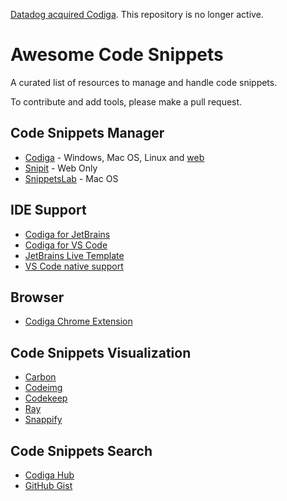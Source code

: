 [Datadog acquired Codiga](https://www.codiga.io/blog/codiga-joins-datadog/). This repository is no longer active.

# Awesome Code Snippets


A curated list of resources to manage and handle code snippets.

To contribute and add tools, please make a pull request.


## Code Snippets Manager

 - [Codiga](https://github.com/codiga/code-snippets-manager) - Windows, Mac OS, Linux and [web](https://app.codiga.io/hub)
 - [Snipit](https://snipit.io/) - Web Only
 - [SnippetsLab](https://apps.apple.com/us/app/snippetslab/id1006087419?mt=12) - Mac OS


## IDE Support

 - [Codiga for JetBrains](https://plugins.jetbrains.com/plugin/17969)
 - [Codiga for VS Code](https://marketplace.visualstudio.com/items?itemName=codiga.vscode-plugin)
 - [JetBrains Live Template](https://www.jetbrains.com/help/idea/using-live-templates.html)
 - [VS Code native support](https://code.visualstudio.com/docs/editor/userdefinedsnippets)


## Browser

 - [Codiga Chrome Extension](https://chrome.google.com/webstore/detail/codiga/dbkhkhonmelajjempmoadocgneoadjge)

## Code Snippets Visualization

 - [Carbon](https://carbon.now.sh/)
 - [Codeimg](https://codeimg.io/)
 - [Codekeep](https://codekeep.io/screenshot)
 - [Ray](https://ray.so/)
 - [Snappify](https://snappify.io/)

## Code Snippets Search

 - [Codiga Hub](https://app.codiga.io/hub)
 - [GitHub Gist](https://gist.github.com/)
 

